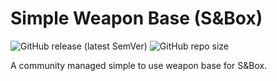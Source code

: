# Simple Weapon Base (S&Box)
![GitHub release (latest SemVer)](https://img.shields.io/github/v/release/timmybo5/simple-weapon-base)
![GitHub repo size](https://img.shields.io/github/repo-size/timmybo5/simple-weapon-base)

A community managed simple to use weapon base for S&amp;Box.
